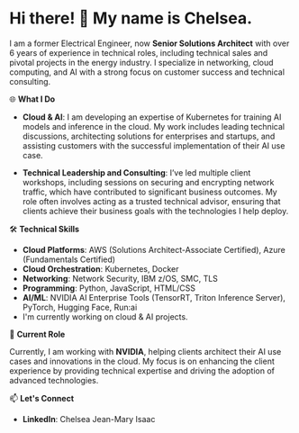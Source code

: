 <h1>Hi there! 👋 My name is Chelsea.</h2> 

I am a former Electrical Engineer, now **Senior Solutions Architect** with over 6 years of experience in technical roles, including technical sales and pivotal projects in the energy industry. I specialize in networking, cloud computing, and AI with a strong focus on customer success and technical consulting. 

🌐 **What I Do**
- **Cloud & AI**: I am developing an expertise of Kubernetes for training AI models and inference in the cloud. My work includes leading technical discussions, architecting solutions for enterprises and startups, and assisting customers with the successful implementation of their AI use case.

- **Technical Leadership and Consulting**: I’ve led multiple client workshops, including sessions on securing and encrypting network traffic, which have contributed to significant business outcomes. My role often involves acting as a trusted technical advisor, ensuring that clients achieve their business goals with the technologies I help deploy.

🛠️ **Technical Skills**
- **Cloud Platforms**: AWS (Solutions Architect-Associate Certified), Azure (Fundamentals Certified)
- **Cloud Orchestration**: Kubernetes, Docker
- **Networking**: Network Security, IBM z/OS, SMC, TLS
- **Programming**: Python, JavaScript, HTML/CSS
- **AI/ML**: NVIDIA AI Enterprise Tools (TensorRT, Triton Inference Server), PyTorch, Hugging Face, Run:ai
- I'm currently working on cloud & AI projects. 

🎯 **Current Role**

Currently, I am working with **NVIDIA**, helping clients architect their AI use cases and innovations in the cloud. My focus is on enhancing the client experience by providing technical expertise and driving the adoption of advanced technologies.

📫 **Let's Connect**
- **LinkedIn**: Chelsea Jean-Mary Isaac

<!---
chelsjean614-2/chelsjean614-2 is a ✨ special ✨ repository because its `README.md` (this file) appears on your GitHub profile.
You can click the Preview link to take a look at your changes.
--->

